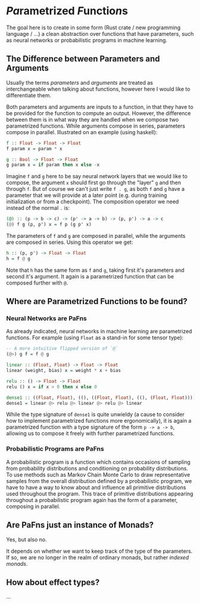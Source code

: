 # ***Pa***rametrized ***F***unctio***n***s

The goal here is to create in some form (Rust crate / new programming language / ...) a clean abstraction over functions that have parameters, such as neural networks or probabilistic programs in machine learning.


## The Difference between Parameters and Arguments

Usually the terms *parameters* and *arguments* are treated as interchangeable when talking about functions, however here I would like to differentiate them.

Both parameters and arguments are inputs to a function, in that they have to be provided for the function to compute an output. However, the difference between them is in what way they are handled when we compose two parametrized functions. While arguments compose in series, parameters compose in parallel. Illustrated on an example (using haskell):

```hs
f :: Float -> Float -> Float
f param x = param * x

g :: Bool -> Float -> Float
g param x = if param then x else -x
```

Imagine `f` and `g` here to be say neural network layers that we would like to compose, the argument `x` should first go through the "layer" `g` and then through `f`. But of course we can't just write `f . g`, as both `f` and `g` have a parameter that we will provide at a later point (e.g. during training initialization or from a checkpoint). The composition operator we need instead of the normal `.` is:

```hs
(@) :: (p -> b -> c) -> (p' -> a -> b) -> (p, p') -> a -> c
(@) f g (p, p') x = f p (g p' x)
```

The parameters of `f` and `g` are composed in parallel, while the arguments are composed in series. Using this operator we get:

```hs
h :: (p, p') -> Float -> Float
h = f @ g
```

Note that `h` has the same form as `f` and `g`, taking first it's parameters and second it's argument. It again is a parametrized function that can be composed further with `@`.


## Where are Parametrized Functions to be found?

### Neural Networks are PaFns 

As already indicated, neural networks in machine learning are parametrized functions. For example (using `Float` as a stand-in for some tensor type):

```hs
-- A more intuitive flipped version of `@`
(@>) g f = f @ g

linear :: (Float, Float) -> Float -> Float
linear (weight, bias) x = weight * x + bias

relu :: () -> Float -> Float
relu () x = if x > 0 then x else 0

dense1 :: ((Float, Float), ((), ((Float, Float), ((), (Float, Float))))) -> Float -> Float
dense1 = linear @> relu @> linear @> relu @> linear
```

While the type signature of `dense1` is quite unwieldy (a cause to consider how to implement parametrized functions more ergonomically), it is again a parametrized function with a type signature of the form `p -> a -> b`, allowing us to compose it freely with further parametrized functions.


### Probabilistic Programs are PaFns

A probabilistic program is a function which contains occasions of sampling from probability distributions and conditioning on probability distributions. To use methods such as Markov Chain Monte Carlo to draw representative samples from the overall distribution defined by a probabilistic program, we have to have a way to know about and influence all primitive distributions used throughout the program. This trace of primitive distributions appearing throughout a probabilistic program again has the form of a parameter, composing in parallel.


## Are PaFns just an instance of Monads?

Yes, but also no.

It depends on whether we want to keep track of the type of the parameters. If so, we are no longer in the realm of ordinary monads, but rather *indexed monads*.

## How about effect types?

...
